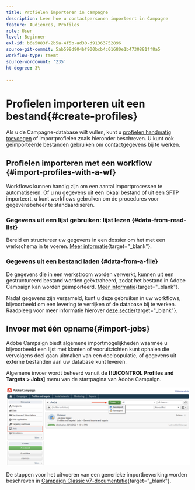```yaml
---
title: Profielen importeren in campagne
description: Leer hoe u contactpersonen importeert in Campagne
feature: Audiences, Profiles
role: User
level: Beginner
exl-id: b6a5083f-2b5a-4f5b-ad30-d91363752896
source-git-commit: 5ab598d904bf900bcb4c01680e1b4730881ff8a5
workflow-type: tm+mt
source-wordcount: '235'
ht-degree: 3%

---
```


# Profielen importeren uit een bestand{#create-profiles}

Als u de Campagne-database wilt vullen, kunt u [profielen handmatig toevoegen](create-profiles.md) of importprofielen zoals hieronder beschreven. U kunt ook geïmporteerde bestanden gebruiken om contactgegevens bij te werken.

## Profielen importeren met een workflow {#import-profiles-with-a-wf}

Workflows kunnen handig zijn om een aantal importprocessen te automatiseren. Of u nu gegevens uit een lokaal bestand of uit een SFTP importeert, u kunt workflows gebruiken om de procedures voor gegevensbeheer te standaardiseren.

### Gegevens uit een lijst gebruiken: lijst lezen {#data-from-read-list}

Bereid en structureer uw gegevens in een dossier om het met een werkschema in te voeren. [Meer informatie](https://experienceleague.adobe.com/docs/campaign/automation/workflows/wf-activities/targeting-activities/read-list.html){target="_blank"}.

### Gegevens uit een bestand laden {#data-from-a-file}

De gegevens die in een werkstroom worden verwerkt, kunnen uit een gestructureerd bestand worden geëxtraheerd, zodat het bestand in Adobe Campaign kan worden geïmporteerd. [Meer informatie](https://experienceleague.adobe.com/docs/campaign/automation/workflows/wf-activities/action-activities/data-loading--file-.html){target="_blank"}.

Nadat gegevens zijn verzameld, kunt u deze gebruiken in uw workflows, bijvoorbeeld om een levering te verrijken of de database bij te werken. Raadpleeg voor meer informatie hierover [deze sectie](https://experienceleague.adobe.com/docs/campaign/automation/workflows/introduction/use-workflow-data.html){target="_blank"}.

## Invoer met één opname{#import-jobs}

Adobe Campaign biedt algemene importmogelijkheden waarmee u bijvoorbeeld een lijst met klanten of vooruitzichten kunt ophalen die vervolgens deel gaan uitmaken van een doelpopulatie, of gegevens uit externe bestanden aan uw database kunt leveren.

Algemene invoer wordt beheerd vanuit de **[!UICONTROL Profiles and Targets > Jobs]** menu van de startpagina van Adobe Campaign.

![](assets/new-import-job.png)

De stappen voor het uitvoeren van een generieke importbewerking worden beschreven in [Campaign Classic v7-documentatie](https://experienceleague.adobe.com/docs/campaign-classic/using/getting-started/importing-and-exporting-data/generic-imports-exports/about-generic-imports-exports.html){target="_blank"}.
